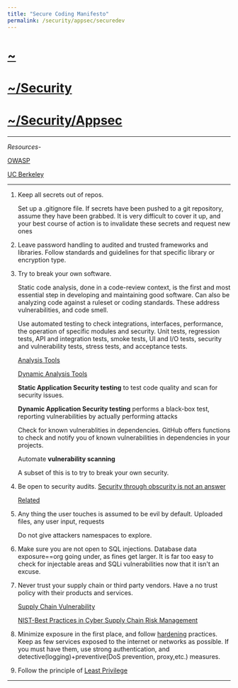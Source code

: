 ```yaml
---
title: "Secure Coding Manifesto"
permalink: /security/appsec/securedev
---
```


# [~](../../../README.md)

# [~/Security](../../security.md)

# [~/Security/Appsec](../appsec.md)

---

_Resources-_

[OWASP](https://owasp.org/www-project-secure-coding-practices-quick-reference-guide/migrated_content)

[UC Berkeley](https://security.berkeley.edu/secure-coding-practice-guidelines)

---

1. Keep all secrets out of repos.

   Set up a .gitignore file. If secrets have been pushed to a git repository, assume they have been grabbed. It is very difficult to cover it up, and your best course of action is to invalidate these secrets and request new ones

2. Leave password handling to audited and trusted frameworks and libraries. Follow standards and guidelines for that specific library or encryption type.

3. Try to break your own software.

   Static code analysis, done in a code-review context, is the first and most essential step in developing and maintaining good software. Can also be analyzing code against a ruleset or coding standards. These address vulnerabilities, and code smell.

   Use automated testing to check integrations, interfaces, performance, the operation of specific modules and security. Unit tests, regression tests, API and integration tests, smoke tests, UI and I/O tests, security and vulnerability tests, stress tests, and acceptance tests.

   [Analysis Tools](https://analysis-tools.dev/)

   [Dynamic Analysis Tools](https://github.com/analysis-tools-dev/dynamic-analysis)

   **Static Application Security testing** to test code quality and scan for security issues.

   **Dynamic Application Security testing** performs a black-box test, reporting vulnerabilities by actually performing attacks

   Check for known vulnerablities in dependencies. GitHub offers functions to check and notify you of known vulnerabilities in dependencies in your projects.

   Automate **vulnerability scanning**

   A subset of this is to try to break your own security.

4. Be open to security audits. [Security through obscurity is not an answer](https://www.pearsonitcertification.com/articles/article.aspx?p=2218577&seqNum=7#:~:text=Security%20through%20obscurity%20means%20that,trusted%20people%20from%20seeing%20it.)

   [Related](https://danielmiessler.com/study/security-by-obscurity/#goodbad)

5. Any thing the user touches is assumed to be evil by default. Uploaded files, any user input, requests

   Do not give attackers namespaces to explore.

6. Make sure you are not open to SQL injections. Database data exposure==org going under, as fines get larger. It is far too easy to check for injectable areas and SQLi vulnerabilities now that it isn't an excuse.

7. Never trust your supply chain or third party vendors. Have a no trust policy with their products and services.

   [Supply Chain Vulnerability](https://www.techtarget.com/searcherp/definition/supply-chain-security)

   [NIST-Best Practices in Cyber Supply Chain Risk Management](https://csrc.nist.gov/CSRC/media/Projects/Supply-Chain-Risk-Management/documents/briefings/Workshop-Brief-on-Cyber-Supply-Chain-Best-Practices.pdf)

8. Minimize exposure in the first place, and follow [hardening](https://elvindesouza.github.io/hardening/) practices. Keep as few services exposed to the internet or networks as possible. If you must have them, use strong authentication, and detective(logging)+preventive(DoS prevention, proxy,etc.) measures.

9. Follow the principle of [Least Privilege](https://elvindesouza.github.io/hardening/#least-privilege)

---
